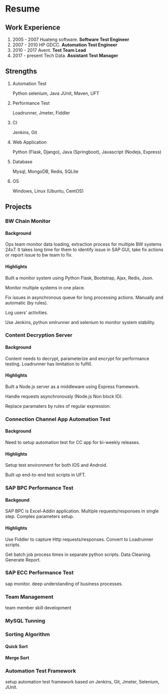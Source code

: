 # Resume

## Work Experience

1. 2005 - 2007 Huateng software. **Software Test Engineer**
2. 2007 - 2010 HP GDCC. **Automation Test Engineer**
3. 2010 - 2017 Avent. **Test Team Lead**
4. 2017 - present Tech Data. **Assistant Test Manager**

## Strengths

1. Automation Test

   Python selenium, Java JUnit, Maven, UFT

2. Performance Test

   Loadrunner, Jmeter, Fiddler

3. CI

   Jenkins, Git

4. Web Application

   Python (Flask, Django), Java (Springboot), Javascript (Nodejs, Express)

5. Database

   Mysql, MongoDB, Redis, SQLite

6. OS

   Windows, Linux (Ubuntu, CentOS)

## Projects

### BW Chain Monitor

#### Background

Ops team monitor data loading, extraction process for multiple BW systems 24x7. It takes long time for them to identify issue in SAP GUI, take fix actions or report issue to bw team to fix.

#### Highlights

Built a monitor system using Python Flask, Bootstrap, Ajax, Redis, Json.

Monitor multiple systems in one place.

Fix issues in asynchronous queue for long processing actions. Manually and automatic (by rules).

Log users' activities.

Use Jenkins, python xmlrunner and selenium to monitor system stability.

### Content Decryption Server

#### Background

Content needs to decrypt, parameterize and encrypt for performance testing. Loadrunner has limitation to fulfill.

#### Highlights

Built a Node.js server as a middleware using Express framework.

Handle requests asynchronously (Node.js Non block IO).

Replace paramaters by rules of regular expression. 

### Connection Channel App Automation Test

#### Background

Need to setup automation test for CC app for bi-weekly releases.

#### Highlights

Setup test environment for both IOS and Android.

Built up end-to-end test scripts in UFT.

### SAP BPC Performance Test

#### Backgound

SAP BPC is Excel-Addin application. Multiple  requests/responses in single step. Complex parameters setup.

#### Highlights

Use Fiddler to capture Http requests/responses. Convert to Loadrunner scripts.

Get batch job process times in separate python scripts. Data Cleaning. Generate Report.

### SAP ECC Performance Test

sap monitor. deep understanding of business processes.

### Team Management

team member skill development

### MySQL Tunning

### Sorting Algorithm

#### Quick Sort

#### Merge Sort

### Automation Test Framework

setup automation test framework based on Jenkins, Git, Jmeter, Selenium, JUnit.